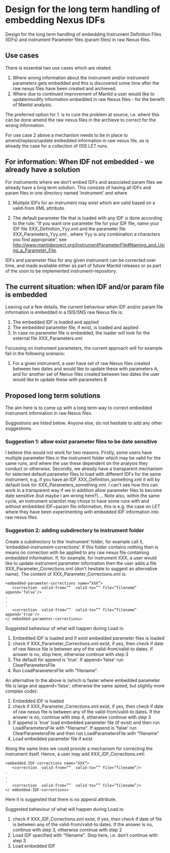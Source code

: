 Design for the long term handling of embedding Nexus IDFs
==================================
Design for the long term handling of embedding Instrument Definition Files (IDFs) and instrument Parameter files (param files) in raw Nexus files.

Use cases
----------

There is essential two use cases which are related. 

1. Where wrong information about the instrument and/or instrument parameters gets embedded and this is discovered some time after the raw nexus files have been created and archieved. 
2. Where due to continued improvement of Mantid a user would like to update/modify information embedded in raw Nexus files - for the benefit of Mantid analysis.

The preferred option for 1. is to cure the problem at source, i.e. where this can be done amend the raw nexus files in the archieve to correct for the wrong information. 

For use case 2 above a mechanism needs to be in place to amend/replace/update embedded information in raw nexus file, as is already the case for a collection of ISIS LET runs. 

For information: When IDF not embedded - we already have a solution 
----------

For instruments where we don’t embed IDFs and associated param files we already have a long term solution. This consists of having all IDFs and param files in one directory named ‘instrument’ and where

1. Multiple IDFs for an instrument may exist which are valid based on a valid-from XML attribute.

2. The default parameter file that is loaded with any IDF is done according to the rule: “If you want one parameter file for your IDF file, name your IDF file XXX\_Definition\_Yyy.xml and the parameter file XXX\_Parameters\_Yyy.xml , where Yyy is any combination a characters you find appropriate”, see  http://www.mantidproject.org/InstrumentParameterFile#Naming_and_Using_a_Parameter_File.

IDFs and parameter files for any given instrument can be corrected over time, and made available either as part of future Mantid releases or as part of the soon to be implemented instrument-repository. 


The current situation: when IDF and/or param file is embedded  
----------

Leaving out a few details, the current behaviour when IDF and/or param file information is embedded in a ISIS/SNS raw Nexus file is: 

1. The embedded IDF is loaded and applied 
2. The embedded parameter file, if exist, is loaded and applied
3. In case no parameter file is embedded, the loader will look for the external file XXX\_Parameters.xml 

Focussing on instrument parameters, the current approach will for example fail in the following scenario:

1. For a given instrument, a user have set of raw Nexus files created between two dates and would like to update these with parameters A, and for another set of Nenux files created between two dates the user would like to update these with parameters B


Proposed long term solutions   
----------

The aim here is to come up with a long term way to correct embedded instrument information in raw Nexus files.

Suggestions are listed below. Anyone else, do not hesitate to add any other suggestions.

### Suggestion 1: allow exist parameter files to be date sensitive

I believe this would not work for two reasons. Firstly, some users have multiple parameter files in the instrument folder which may be valid for the same runs, and where the use these dependent on the analysis they conduct or otherwise. Secondly, we already have a transparent mechanism for selected default parameter files to load with different IDFs for the same instrument, e.g. if you have an IDF XXX\_Definition\_something.xml it will by default look for XXX\_Parameters\_something.xml. I can't see how this can work in a transparent way if we in addition allow parameter files to become date sensitive (but maybe I am wrong here?).... Note also, within the same cycle, an instrument scientist may chose to have some runs with and without embedded IDF+param file information, this is e.g. the case on LET where they have been experimenting with embedded IDF information into raw nexus files. 

### Suggestion 2: adding subdirectory to instrument folder 

Create a subdirectory to the ‘instrument’ folder, for example call it, ‘embedded-instrument-corrections’. If this folder contains nothing then is means no correction with be applied to any raw nexus file containing embedded information. If, for example, for instrument XXX, a user would like to update instrument parameter information then the user adds a file XXX\_Parameter\_Corrections.xml (don't hesitate to suggest an alternative name). The content of XXX\_Parameter\_Corrections.xml is:

    <embedded-parameter-corrections name=”XXX”>
       <correction  valid-from=””  valid-to=”” file=”filename” append=’false’/>
    .
    .   
    .
       <correction  valid-from=””  valid-to=”” file=”filename” append=’true’/>
    </ embedded-parameter-corrections>

Suggested behaviour of what will happen during Load is:

1. Embedded IDF is loaded and if exist embedded parameter files is loaded 
2. check if XXX\_Parameter\_Corrections.xml exist, if yes, then check if date of raw Nexus file is between any of the valid-from/valid-to dates. If answer is no, stop here, otherwise continue with step 3
3. The default for append is 'true'. If append='false' run ClearParametersFile
4. Run LoadParametersFile with "filename". 

An alternative to the above is (which is faster where embedded parameter file is large and append='false', otherwise the same speed, but slightly more complex code):

1. Embedded IDF is loaded 
2. check if XXX\_Parameter\_Corrections.xml exist, if yes, then check if date of raw nexus file is between any of the valid-from/valid-to dates. If the answer is no, continue with step 4, otherwise continue with step 3
3.  If append is 'true' load embedded parameter file (if exist) and then run LoadParametersFile with "filename". If append is 'false' run ClearParametersFile and then run LoadParametersFile with "filename"
4.  Load embedded parameter file if exist

Along the same lines we could provide a mechanism for correcting the instrument itself. Hence, a user may add XXX\_IDF\_Corrections.xml:

    <embedded-IDF-corrections name="XXX”>
       <correction  valid-from=””  valid-to=”” file=”filename”/>
    .
    .   
    .
       <correction  valid-from=””  valid-to=”” file=”filename”/>
    </ embedded-IDF-corrections>

Here it is suggested that there is no append attribute. 

Suggested behaviour of what will happen during Load is:

1. check if XXX\_IDF\_Corrections.xml exist, if yes, then check if date of file is between any of the valid-from/valid-to dates. If the answer is no, continue with step 3, otherwise continue with step 2
2.  Load IDF specified with "filename". Stop here, i.e. don't continue with step 3
3.  Load embedded IDF
